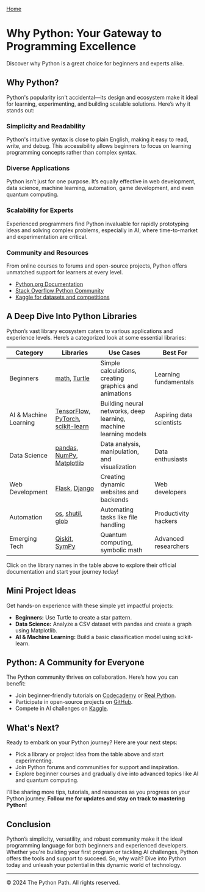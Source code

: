 [Home](./)
# Why Python: Your Gateway to Programming Excellence
Discover why Python is a great choice for beginners and experts alike.


## Why Python?

Python's popularity isn't accidental—its design and ecosystem make it ideal for learning, experimenting, and building scalable solutions. Here’s why it stands out:

### Simplicity and Readability
Python's intuitive syntax is close to plain English, making it easy to read, write, and debug. This accessibility allows beginners to focus on learning programming concepts rather than complex syntax.

### Diverse Applications
Python isn’t just for one purpose. It’s equally effective in web development, data science, machine learning, automation, game development, and even quantum computing.

### Scalability for Experts
Experienced programmers find Python invaluable for rapidly prototyping ideas and solving complex problems, especially in AI, where time-to-market and experimentation are critical.

### Community and Resources
From online courses to forums and open-source projects, Python offers unmatched support for learners at every level.

- [Python.org Documentation](https://www.python.org)
- [Stack Overflow Python Community](https://stackoverflow.com/questions/tagged/python)
- [Kaggle for datasets and competitions](https://www.kaggle.com)

## A Deep Dive Into Python Libraries

Python’s vast library ecosystem caters to various applications and experience levels. Here’s a categorized look at some essential libraries:

| Category            | Libraries                                                                                      | Use Cases                                | Best For              |
|---------------------|------------------------------------------------------------------------------------------------|------------------------------------------|-----------------------|
| Beginners           | [math](https://docs.python.org/3/library/math.html), [Turtle](https://docs.python.org/3/library/turtle.html) | Simple calculations, creating graphics and animations | Learning fundamentals |
| AI & Machine Learning | [TensorFlow](https://www.tensorflow.org/api_docs), [PyTorch](https://pytorch.org/docs/stable/), [scikit-learn](https://scikit-learn.org/stable/documentation.html) | Building neural networks, deep learning, machine learning models | Aspiring data scientists |
| Data Science        | [pandas](https://pandas.pydata.org/pandas-docs/stable/), [NumPy](https://numpy.org/doc/stable/), [Matplotlib](https://matplotlib.org/stable/contents.html) | Data analysis, manipulation, and visualization | Data enthusiasts      |
| Web Development     | [Flask](https://flask.palletsprojects.com/en/2.2.x/), [Django](https://docs.djangoproject.com/en/stable/) | Creating dynamic websites and backends   | Web developers        |
| Automation          | [os](https://docs.python.org/3/library/os.html), [shutil](https://docs.python.org/3/library/shutil.html), [glob](https://docs.python.org/3/library/glob.html) | Automating tasks like file handling      | Productivity hackers  |
| Emerging Tech       | [Qiskit](https://qiskit.org/documentation/), [SymPy](https://docs.sympy.org/latest/index.html) | Quantum computing, symbolic math        | Advanced researchers  |

Click on the library names in the table above to explore their official documentation and start your journey today!

## Mini Project Ideas

Get hands-on experience with these simple yet impactful projects:

- **Beginners:** Use Turtle to create a star pattern.
- **Data Science:** Analyze a CSV dataset with pandas and create a graph using Matplotlib.
- **AI & Machine Learning:** Build a basic classification model using scikit-learn.

## Python: A Community for Everyone

The Python community thrives on collaboration. Here’s how you can benefit:

- Join beginner-friendly tutorials on [Codecademy](https://www.codecademy.com) or [Real Python](https://realpython.com).
- Participate in open-source projects on [GitHub](https://github.com).
- Compete in AI challenges on [Kaggle](https://www.kaggle.com).

## What's Next?

Ready to embark on your Python journey? Here are your next steps:

- Pick a library or project idea from the table above and start experimenting.
- Join Python forums and communities for support and inspiration.
- Explore beginner courses and gradually dive into advanced topics like AI and quantum computing.

I’ll be sharing more tips, tutorials, and resources as you progress on your Python journey. **Follow me for updates and stay on track to mastering Python!**

## Conclusion

Python’s simplicity, versatility, and robust community make it the ideal programming language for both beginners and experienced developers. Whether you're building your first program or tackling AI challenges, Python offers the tools and support to succeed. So, why wait? Dive into Python today and unleash your potential in this dynamic world of technology.

---


© 2024 The Python Path. All rights reserved.
